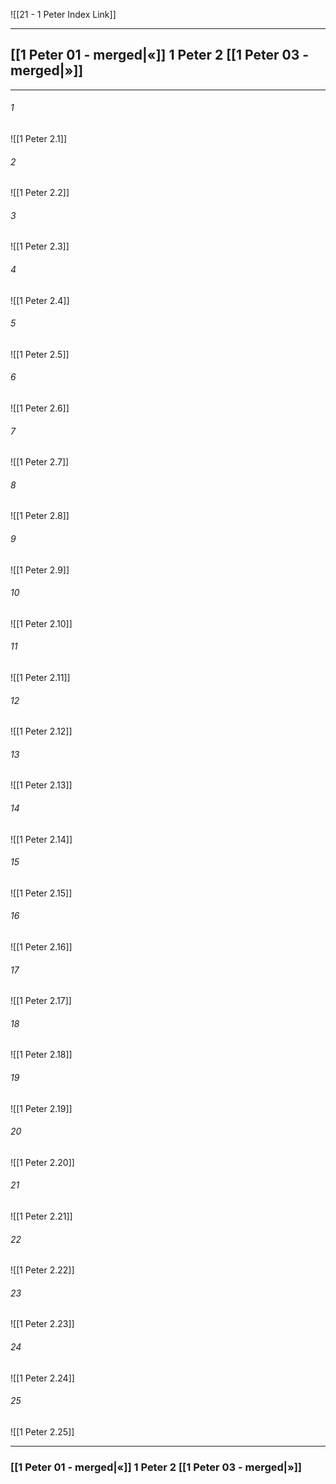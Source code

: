 ![[21 - 1 Peter Index Link]]

---
##  [[1 Peter 01 - merged|«]] 1 Peter 2 [[1 Peter 03 - merged|»]]

---

###### 1
![[1 Peter 2.1]] 

###### 2
![[1 Peter 2.2]] 

###### 3
![[1 Peter 2.3]] 

###### 4
![[1 Peter 2.4]]

###### 5 
![[1 Peter 2.5]] 

###### 6
![[1 Peter 2.6]] 

###### 7
![[1 Peter 2.7]] 

###### 8
![[1 Peter 2.8]] 

###### 9
![[1 Peter 2.9]] 

###### 10
![[1 Peter 2.10]] 

###### 11
![[1 Peter 2.11]] 

###### 12
![[1 Peter 2.12]]

###### 13
![[1 Peter 2.13]] 

###### 14
![[1 Peter 2.14]] 

###### 15
![[1 Peter 2.15]]

###### 16
![[1 Peter 2.16]] 

###### 17
![[1 Peter 2.17]]

###### 18
![[1 Peter 2.18]] 

###### 19
![[1 Peter 2.19]] 

###### 20
![[1 Peter 2.20]]

###### 21
![[1 Peter 2.21]] 

###### 22
![[1 Peter 2.22]] 

###### 23
![[1 Peter 2.23]]

###### 24
![[1 Peter 2.24]] 

###### 25
![[1 Peter 2.25]]


---
###  [[1 Peter 01 - merged|«]] 1 Peter 2 [[1 Peter 03 - merged|»]]